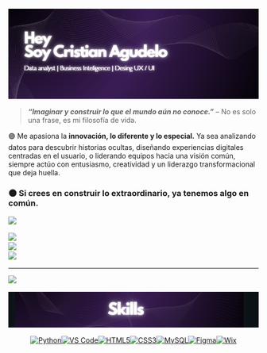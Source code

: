 ![Banner de cris](image%20copy.png)
> **_“Imaginar y construir lo que el mundo aún no conoce.”_** 
– No es solo una frase, es mi filosofía de vida.

 🟣 Me apasiona la **innovación, lo diferente y lo especial.** Ya sea analizando datos para descubrir historias ocultas, diseñando experiencias digitales centradas en el usuario, o liderando equipos hacia una visión común, siempre actúo con entusiasmo, creatividad y un liderazgo transformacional que deja huella.

### 🌑 Si crees en construir lo extraordinario, ya tenemos algo en común. 

<img src="https://media0.giphy.com/media/v1.Y2lkPTc5MGI3NjExY2NjcnE0bnp5eXhjNXo1OWRiczdtaG5vOGp1cDQ3a2V0N3VrM2JnZiZlcD12MV9pbnRlcm5hbF9naWZfYnlfaWQmY3Q9cw/i3uCv2KzMNVl4q35rI/giphy.gif" width="2322">

<p align="center">

![](https://github-readme-stats.vercel.app/api?username=Crismiau&theme=midnight-purple&hide_border=false&include_all_commits=true&count_private=true)
<br/>
![](https://nirzak-streak-stats.vercel.app/?user=Crismiau&theme=midnight-purple&hide_border=false)<br/>
![](https://github-readme-stats.vercel.app/api/top-langs/?username=Crismiau&theme=midnight-purple&hide_border=false&include_all_commits=true&count_private=true&layout=compact)

</p>

---
[![](https://visitcount.itsvg.in/api?id=Crismiau&icon=0&color=0)](https://visitcount.itsvg.in)

<!-- Proudly created with GPRM ( https://gprm.itsvg.in ) -->


<img src="Captura de pantalla 2025-05-17 214813.png">

<br>
<p align="center">
<a href="https://www.python.org/" target="_blank" rel="noreferrer"><img src="https://raw.githubusercontent.com/danielcranney/readme-generator/main/public/icons/skills/python-colored.svg" width="36" height="36" alt="Python" /></a><a href="https://code.visualstudio.com/" target="_blank" rel="noreferrer"><img src="https://raw.githubusercontent.com/danielcranney/readme-generator/main/public/icons/skills/visualstudiocode.svg" width="36" height="36" alt="VS Code" /></a><a href="https://developer.mozilla.org/en-US/docs/Glossary/HTML5" target="_blank" rel="noreferrer"><img src="https://raw.githubusercontent.com/danielcranney/readme-generator/main/public/icons/skills/html5-colored.svg" width="36" height="36" alt="HTML5" /></a><a href="https://www.w3.org/TR/CSS/#css" target="_blank" rel="noreferrer"><img src="https://raw.githubusercontent.com/danielcranney/readme-generator/main/public/icons/skills/css3-colored.svg" width="36" height="36" alt="CSS3" /></a><a href="https://www.mysql.com/" target="_blank" rel="noreferrer"><img src="https://raw.githubusercontent.com/danielcranney/readme-generator/main/public/icons/skills/mysql-colored.svg" width="36" height="36" alt="MySQL" /></a><a href="https://www.figma.com/" target="_blank" rel="noreferrer"><img src="https://raw.githubusercontent.com/danielcranney/readme-generator/main/public/icons/skills/figma-colored.svg" width="36" height="36" alt="Figma" /></a><a href="https://wix.com" target="_blank" rel="noreferrer"><img src="https://raw.githubusercontent.com/danielcranney/readme-generator/main/public/icons/skills/wix-colored.svg" width="36" height="36" alt="Wix" /></a>
</p>


